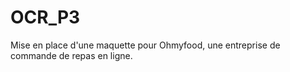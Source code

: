 # OCR_P3
Mise en place d'une maquette pour Ohmyfood, une entreprise de commande de repas en ligne. 
